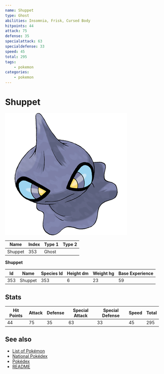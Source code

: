 ```yaml
---
name: Shuppet
type: Ghost
abilities: Insomnia, Frisk, Cursed Body
hitpoints: 44
attack: 75
defense: 35
specialattack: 63
specialdefense: 33
speed: 45
total: 295
tags:
    - pokemon
categories:
    - pokemon
---
```


# Shuppet


![Shuppet](images/353.png)

| **Name** | **Index** | **Type 1** | **Type 2** |
|----|----|----|----|
| Shuppet | 353 | Ghost  |  |

**Shuppet** 




| **Id** | **Name** | **Species Id** | **Height dm** | **Weight hg** | **Base Experience** |
|--------|----------|----------------|------------|------------|---------------------|
| 353 | Shuppet | 353 | 6 | 23 | 59 |



## Stats

| **Hit Points** | **Attack** | **Defense** | **Special Attack** | **Special Defense** | **Speed** | **Total** |
|----------------|------------|-------------|--------------------|---------------------|-----------|-----------|
| 44 | 75 | 35 | 63 | 33 | 45 | 295 |

## See also

- [List of Pokémon](../pokemon.md)
- [National Pokédex](../national_pokedex.md)
- [Pokédex](../pokedex.md)
- [README](../README.md)
